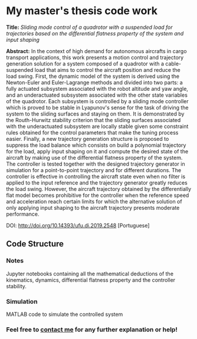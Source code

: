 # My master's thesis code work

**Title:** *Sliding mode control of a quadrotor with a suspended load for trajectories based on the differential flatness property of the system and input shaping*

**Abstract:**	In the context of high demand for autonomous aircrafts in cargo transport applications, this work presents a motion control and trajectory generation solution for a system composed of a quadrotor with a cable-suspended load that aims to control the aircraft position and reduce the load swing. First, the dynamic model of the system is derived using the Newton-Euler and Euler-Lagrange methods and divided into two parts: a fully actuated subsystem associated with the robot altitude and yaw angle, and an underactuated subsystem associated with the other state variables of the quadrotor. Each subsystem is controlled by a sliding mode controller which is proved to be stable in Lyapunov's sense for the task of driving the system to the sliding surfaces and staying on them. It is demonstrated by the Routh-Hurwitz stability criterion that the sliding surfaces associated with the underactuated subsystem are locally stable given some constraint rules obtained for the control parameters that make the tuning process easier. Finally, a new trajectory generation structure is proposed to suppress the load balance which consists on build a polynomial trajectory for the load, apply input shaping on it and compute the desired state of the aircraft by making use of the differential flatness property of the system. The controller is tested together with the designed trajectory generator in simulation for a point-to-point trajectory and for different durations. The controller is effective in controlling the aircraft state even when no filter is applied to the input reference and the trajectory generator greatly reduces the load swing. However, the aircraft trajectory obtained by the differentially flat model becomes prohibitive for the controller when the reference speed and acceleration reach certain limits for which the alternative solution of only applying input shaping to the aircraft trajectory presents moderate performance.

DOI: http://doi.org/10.14393/ufu.di.2019.2548 [Portuguese]

## Code Structure

### Notes
Jupyter notebooks containing all the mathematical deductions of the kinematics, dynamics, differential flatness property and the controller stability.

### Simulation
 MATLAB code to simulate the controlled system


### **Feel free to [contact me](https://github.com/mateus-amarante) for any further explanation or help!**